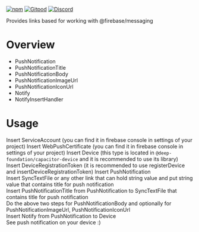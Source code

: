 [![npm](https://img.shields.io/npm/v/@deep-foundation/firebase-push-notification.svg)](https://www.npmjs.com/package/@deep-foundation/firebase-push-notification) 
[![Gitpod](https://img.shields.io/badge/Gitpod-ready--to--code-blue?logo=gitpod)](https://gitpod.io/#https://github.com/deep-foundation/firebase-push-notification) 
[![Discord](https://badgen.net/badge/icon/discord?icon=discord&label&color=purple)](https://discord.gg/deep-foundation)

Provides links based for working with @firebase/messaging

# Overview
- PushNotification
- PushNotificationTitle
- PushNotificationBody
- PushNotificationImageUrl
- PushNotificationIconUrl
- Notify
- NotifyInsertHandler

# Usage
Insert ServiceAccount (you can find it in firebase console in settings of your project)
Insert WebPushCertificate (you can find it in firebase console in settings of your project)
Insert Device (this type is located in `@deep-foundation/capacitor-device` and it is recommended to use its library)
Insert DeviceRegistrationToken (it is recommended to use registerDevice and insertDeviceRegistrationToken)
Insert PushNotification  
Insert SyncTextFile or any other link that can hold string value and put string value that contains title for push notification  
Insert PushNotificationTitle from PushNotification to SyncTextFile that contains title for push notification  
Do the above two steps for PushNotificationBody and optionally for PushNotificationImageUrl, PushNotificationIconUrl  
Insert Notify from PushNotification to Device  
See push notification on your device :)

